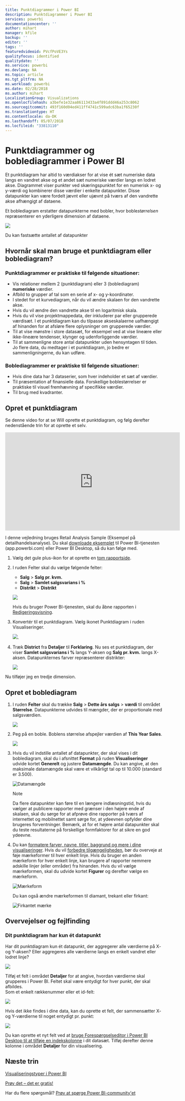 ```yaml
---
title: Punktdiagrammer i Power BI
description: Punktdiagrammer i Power BI
services: powerbi
documentationcenter: ''
author: mihart
manager: kfile
backup: ''
editor: ''
tags: ''
featuredvideoid: PVcfPoVE3Ys
qualityfocus: identified
qualitydate: ''
ms.service: powerbi
ms.devlang: NA
ms.topic: article
ms.tgt_pltfrm: NA
ms.workload: powerbi
ms.date: 02/28/2018
ms.author: mihart
LocalizationGroup: Visualizations
ms.openlocfilehash: a3befe1e32aa86113433a4f891ddd46a253c8062
ms.sourcegitcommit: 493f160d04ed411ff4741c599adc63ba1f65230f
ms.translationtype: HT
ms.contentlocale: da-DK
ms.lasthandoff: 05/07/2018
ms.locfileid: "33813110"
---
```

# <a name="scatter-charts-and-bubble-charts-in-power-bi"></a>Punktdiagrammer og boblediagrammer i Power BI
Et punktdiagram har altid to værdiakser for at vise ét sæt numeriske data langs en vandret akse og et andet sæt numeriske værdier langs en lodret akse. Diagrammet viser punkter ved skæringspunktet for en numerisk x- og y-værdi og kombinerer disse værdier i enkelte datapunkter. Disse datapunkter kan være fordelt jævnt eller ujævnt på tværs af den vandrette akse afhængigt af dataene.

Et boblediagram erstatter datapunkterne med bobler, hvor boble*størrelsen* repræsenterer en yderligere dimension af dataene.

![](media/power-bi-visualization-scatter/power-bi-bubble-chart.png)

Du kan fastsætte antallet af datapunkter  

## <a name="when-to-use-a-scatter-chart-or-bubble-chart"></a>Hvornår skal man bruge et punktdiagram eller boblediagram?
### <a name="scatter-charts-are-a-great-choice"></a>Punktdiagrammer er praktiske til følgende situationer:
* Vis relationer mellem 2 (punktdiagram) eller 3 (boblediagram) **numeriske** værdier.
* Afbild to grupper af tal som en serie af x- og y-koordinater.
* I stedet for et kurvediagram, når du vil ændre skalaen for den vandrette akse.    
* Hvis du vil ændre den vandrette akse til en logaritmisk skala.
* Hvis du vil vise projektmappedata, der inkluderer par eller grupperede værdisæt. I et punktdiagram kan du tilpasse akseskalaerne uafhængigt af hinanden for at afsløre flere oplysninger om grupperede værdier.
* Til at vise mønstre i store datasæt, for eksempel ved at vise lineære eller ikke-lineære tendenser, klynger og udenforliggende værdier.
* Til at sammenligne store antal datapunkter uden hensyntagen til tiden.  Jo flere data, du medtager i et punktdiagram, jo bedre er sammenligningerne, du kan udføre.

### <a name="bubble-charts-are-a-great-choice"></a>Boblediagrammer er praktiske til følgende situationer:
* Hvis dine data har 3 dataserier, som hver indeholder et sæt af værdier.
* Til præsentation af finansielle data.  Forskellige boblestørrelser er praktiske til visuel fremhævning af specifikke værdier.
* Til brug med kvadranter.

## <a name="create-a-scatter-chart"></a>Opret et punktdiagram
Se denne video for at se Will oprette et punktdiagram, og følg derefter nedenstående trin for at oprette et selv.

<iframe width="560" height="315" src="https://www.youtube.com/embed/PVcfPoVE3Ys?list=PL1N57mwBHtN0JFoKSR0n-tBkUJHeMP2cP" frameborder="0" allowfullscreen></iframe>


I denne vejledning bruges Retail Analysis Sample (Eksempel på detailhandelsanalyse). Du skal [downloade eksemplet](sample-datasets.md) til Power BI-tjenesten (app.powerbi.com) eller Power BI Desktop, så du kan følge med.   

1. Vælg det gule plus-ikon for at oprette en [tom rapportside](power-bi-report-add-page.md).
 
2. I ruden Felter skal du vælge følgende felter:
   - **Salg** > **Salg pr. kvm.**
   - **Salg** > **Samlet salgsvarians i %**
   - **Distrikt** > **Distrikt**

    ![](media/power-bi-visualization-scatter/power-bi-bar-chart.png)

    Hvis du bruger Power BI-tjenesten, skal du åbne rapporten i [Redigeringsvisning](service-interact-with-a-report-in-editing-view.md).

3. Konvertér til et punktdiagram. Vælg ikonet Punktdiagram i ruden Visualiseringer.

   ![](media/power-bi-visualization-scatter/pbi_scatter_chart_icon.png).

4. Træk **District** fra **Detaljer** til **Forklaring**. Nu ses et punktdiagram, der viser **Samlet salgsvarians i %** langs Y-aksen og **Salg pr. kvm.** langs X-aksen. Datapunkternes farver repræsenterer distrikter:

    ![](media/power-bi-visualization-scatter/power-bi-scatter.png)

Nu tilføjer jeg en tredje dimension.

## <a name="create-a-bubble-chart"></a>Opret et boblediagram

1. I ruden **Felter** skal du trække **Salg** > **Dette års salgs** > **værdi** til området **Størrelse**. Datapunkterne udvides til mængder, der er proportionale med salgsværdien.
   
   ![](media/power-bi-visualization-scatter/power-bi-bubble.png)

2. Peg på en boble. Boblens størrelse afspejler værdien af **This Year Sales**.
   
    ![](media/power-bi-visualization-scatter/pbi_scatter_chart_hover.png)

3. Hvis du vil indstille antallet af datapunkter, der skal vises i dit boblediagram, skal du i afsnittet **Format** på ruden **Visualiseringer** udvide kortet **Generelt** og justere **Datamængde**. Du kan angive, at den maksimale datamængde skal være et vilkårligt tal op til 10.000 (standard er 3.500).

    ![Datamængde](media/power-bi-visualization-scatter/pbi_scatter_data_volume.png) 

   > [!NOTE]
   > Da flere datapunkter kan føre til en længere indlæsningstid, hvis du vælger at publicere rapporter med grænser i den højere ende af skalaen, skal du sørge for at afprøve dine rapporter på tværs af internettet og mobilnettet samt sørge for, at ydeevnen opfylder dine brugeres forventninger. Bemærk, at for et højere antal datapunkter skal du teste resultaterne på forskellige formfaktorer for at sikre en god ydeevne.

4. Du kan [formatere farver, navne, titler, baggrund og mere i dine visualiseringer](service-getting-started-with-color-formatting-and-axis-properties.md). Hvis du vil [forbedre tilgængeligheden](desktop-accessibility.md), bør du overveje at føje mærkeformer til hver enkelt linje. Hvis du bruger en anden mærkeform for hver enkelt linje, kan brugere af rapporter nemmere adskille linjer (eller områder) fra hinanden. Hvis du vil vælge mærkeformen, skal du udvide kortet **Figurer** og derefter vælge en mærkeform.

      ![Mærkeform](media/power-bi-visualization-scatter/pbi_scatter_marker.png)

   Du kan også ændre mærkeformen til diamant, trekant eller firkant:

   ![Firkantet mærke](media/power-bi-visualization-scatter/pbi_scatter_chart_hover_square.png)


## <a name="considerations-and-troubleshooting"></a>Overvejelser og fejlfinding

### <a name="your-scatter-chart-has-only-one-data-point"></a>**Dit punktdiagram har kun ét datapunkt**
Har dit punktdiagram kun ét datapunkt, der aggregerer alle værdierne på X- og Y-aksen?  Eller aggregeres alle værdierne langs en enkelt vandret eller lodret linje?

![](media/power-bi-visualization-scatter/pbi_scatter_tshoot1.png)

Tilføj et felt i området **Detaljer** for at angive, hvordan værdierne skal grupperes i Power BI. Feltet skal være entydigt for hver punkt, der skal afbildes.  
Som et enkelt rækkenummer eller et id-felt:

![](media/power-bi-visualization-scatter/pbi_scatter_tshoot.png)

Hvis det ikke findes i dine data, kan du oprette et felt, der sammensætter X- og Y-værdierne til noget entydigt pr. punkt:

![](media/power-bi-visualization-scatter/pbi_scatter_tshoot2.png)

Du kan oprette et nyt felt ved at [bruge Forespørgselseditor i Power BI Desktop til at tilføje en indekskolonne](desktop-add-custom-column.md) i dit datasæt.  Tilføj derefter denne kolonne i området **Detaljer** for din visualisering.

## <a name="next-steps"></a>Næste trin
 [Visualiseringstyper i Power BI](power-bi-visualization-types-for-reports-and-q-and-a.md)

[Prøv det – det er gratis!](https://powerbi.com/)  

Har du flere spørgsmål? [Prøv at spørge Power BI-community'et](http://community.powerbi.com/)


